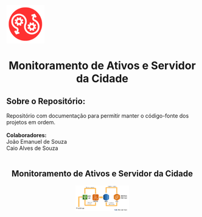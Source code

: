 <div align="left"> 
<img src=".github/workflows/logoAuto.png" alt="Logotipo do Projeto" width="100">
</div>
<div align="center"> 
<h1>Monitoramento de Ativos e Servidor da Cidade</h1>
</div>

<h2>Sobre o Repositório:</h2>
<a>Repositório com documentação para permitir manter o código-fonte dos projetos em ordem.</a>
<br>
<br>
<strong>Colaboradores:</strong><br>
<a>João Emanuel de Souza</a><br>
<a>Caio Alves de Souza</a><br><br>

<div align="center"> 
<h2>Monitoramento de Ativos e Servidor da Cidade</h2>
</div>
<div align="center"> 
<img src=".github/workflows/arquitetura.PNG" alt="Arquitetura do Projeto" width="140">
</div>
